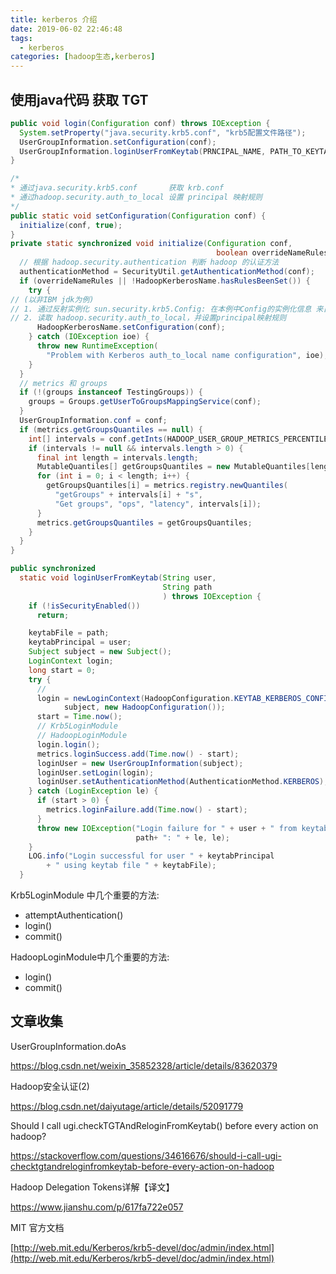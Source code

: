 ```yaml
---
title: kerberos 介绍
date: 2019-06-02 22:46:48
tags: 
  - kerberos
categories: [hadoop生态,kerberos]
---
```




## 使用java代码 获取 TGT 

```java
public void login(Configuration conf) throws IOException {       
  System.setProperty("java.security.krb5.conf", "krb5配置文件路径");
  UserGroupInformation.setConfiguration(conf);
  UserGroupInformation.loginUserFromKeytab(PRNCIPAL_NAME, PATH_TO_KEYTAB);        
}
```

```java
/*
* 通过java.security.krb5.conf       获取 krb.conf
* 通过hadoop.security.auth_to_local 设置 principal 映射规则
*/
public static void setConfiguration(Configuration conf) {
  initialize(conf, true);
}
private static synchronized void initialize(Configuration conf,
                                              boolean overrideNameRules) {
  // 根据 hadoop.security.authentication 判断 hadoop 的认证方法
  authenticationMethod = SecurityUtil.getAuthenticationMethod(conf);
  if (overrideNameRules || !HadoopKerberosName.hasRulesBeenSet()) {
    try {
// (以非IBM jdk为例)
// 1. 通过反射实例化 sun.security.krb5.Config: 在本例中Config的实例化信息 来自 java.security.krb5.conf 指定的krb5.conf配置文件
// 2. 读取 hadoop.security.auth_to_local，并设置principal映射规则
      HadoopKerberosName.setConfiguration(conf);
    } catch (IOException ioe) {
      throw new RuntimeException(
        "Problem with Kerberos auth_to_local name configuration", ioe);
    }
  }
  // metrics 和 groups 
  if (!(groups instanceof TestingGroups)) {
    groups = Groups.getUserToGroupsMappingService(conf);
  }
  UserGroupInformation.conf = conf;
  if (metrics.getGroupsQuantiles == null) {
    int[] intervals = conf.getInts(HADOOP_USER_GROUP_METRICS_PERCENTILES_INTERVALS);
    if (intervals != null && intervals.length > 0) {
      final int length = intervals.length;
      MutableQuantiles[] getGroupsQuantiles = new MutableQuantiles[length];
      for (int i = 0; i < length; i++) {
        getGroupsQuantiles[i] = metrics.registry.newQuantiles(
          "getGroups" + intervals[i] + "s",
          "Get groups", "ops", "latency", intervals[i]);
      }
      metrics.getGroupsQuantiles = getGroupsQuantiles;
    }
  }
}
```

```java
public synchronized
  static void loginUserFromKeytab(String user,
                                  String path
                                  ) throws IOException {
    if (!isSecurityEnabled())
      return;

    keytabFile = path;
    keytabPrincipal = user;
    Subject subject = new Subject();
    LoginContext login; 
    long start = 0;
    try {
      // 
      login = newLoginContext(HadoopConfiguration.KEYTAB_KERBEROS_CONFIG_NAME,
            subject, new HadoopConfiguration());
      start = Time.now();
      // Krb5LoginModule
      // HadoopLoginModule
      login.login();
      metrics.loginSuccess.add(Time.now() - start);
      loginUser = new UserGroupInformation(subject);
      loginUser.setLogin(login);
      loginUser.setAuthenticationMethod(AuthenticationMethod.KERBEROS);
    } catch (LoginException le) {
      if (start > 0) {
        metrics.loginFailure.add(Time.now() - start);
      }
      throw new IOException("Login failure for " + user + " from keytab " + 
                            path+ ": " + le, le);
    }
    LOG.info("Login successful for user " + keytabPrincipal
        + " using keytab file " + keytabFile);
  }
```

Krb5LoginModule 中几个重要的方法:

- attemptAuthentication()
- login()
- commit()

HadoopLoginModule中几个重要的方法:

- login()
- commit()



## 文章收集

UserGroupInformation.doAs

https://blog.csdn.net/weixin_35852328/article/details/83620379

Hadoop安全认证(2)

https://blog.csdn.net/daiyutage/article/details/52091779

Should I call ugi.checkTGTAndReloginFromKeytab() before every action on hadoop?

https://stackoverflow.com/questions/34616676/should-i-call-ugi-checktgtandreloginfromkeytab-before-every-action-on-hadoop

Hadoop Delegation Tokens详解【译文】

https://www.jianshu.com/p/617fa722e057


MIT 官方文档

[http://web.mit.edu/Kerberos/krb5-devel/doc/admin/index.html](http://web.mit.edu/Kerberos/krb5-devel/doc/admin/index.html)